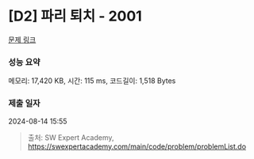 # [D2] 파리 퇴치 - 2001 

[문제 링크](https://swexpertacademy.com/main/code/problem/problemDetail.do?contestProbId=AV5PzOCKAigDFAUq) 

### 성능 요약

메모리: 17,420 KB, 시간: 115 ms, 코드길이: 1,518 Bytes

### 제출 일자

2024-08-14 15:55



> 출처: SW Expert Academy, https://swexpertacademy.com/main/code/problem/problemList.do